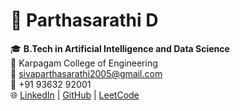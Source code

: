 # 👋 Parthasarathi D

🎓 **B.Tech in Artificial Intelligence and Data Science**  
🏫 Karpagam College of Engineering  
📧 sivaparthasarathi2005@gmail.com  
📱 +91 93632 92001  
🌐 [LinkedIn](#) | [GitHub](#) | [LeetCode](https://leetcode.com/u/partha_717822i137/)
